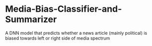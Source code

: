 # Media-Bias-Classifier-and-Summarizer
A DNN model that predicts whether a news article (mainly political) is biased towards left or right side of media spectrum
